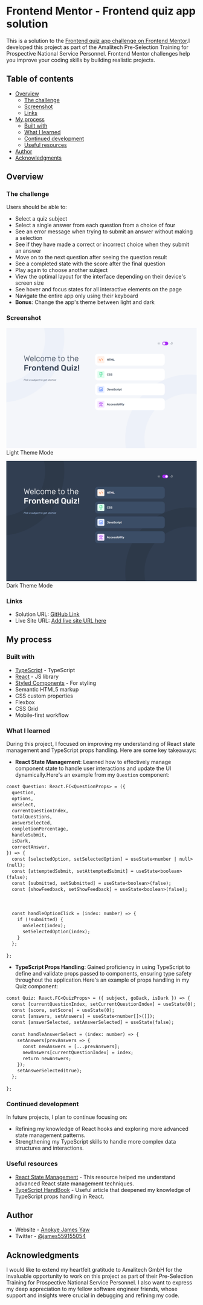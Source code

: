 # Frontend Mentor - Frontend quiz app solution

This is a solution to the [Frontend quiz app challenge on Frontend Mentor](https://www.frontendmentor.io/challenges/frontend-quiz-app-BE7xkzXQnU).I developed this project as part of the Amalitech Pre-Selection Training for Prospective National Service Personnel. Frontend Mentor challenges help you improve your coding skills by building realistic projects. 

## Table of contents

- [Overview](#overview)
  - [The challenge](#the-challenge)
  - [Screenshot](#screenshot)
  - [Links](#links)
- [My process](#my-process)
  - [Built with](#built-with)
  - [What I learned](#what-i-learned)
  - [Continued development](#continued-development)
  - [Useful resources](#useful-resources)
- [Author](#author)
- [Acknowledgments](#acknowledgments)


## Overview

### The challenge

Users should be able to:

- Select a quiz subject
- Select a single answer from each question from a choice of four
- See an error message when trying to submit an answer without making a selection
- See if they have made a correct or incorrect choice when they submit an answer
- Move on to the next question after seeing the question result
- See a completed state with the score after the final question
- Play again to choose another subject
- View the optimal layout for the interface depending on their device's screen size
- See hover and focus states for all interactive elements on the page
- Navigate the entire app only using their keyboard
- **Bonus**: Change the app's theme between light and dark

### Screenshot

![](./src/assets/images/Light-Mode.png)
Light Theme Mode



![](./src/assets/images/Dark-Mode.png)
Dark Theme Mode


### Links

- Solution URL: [GitHub Link](https://github.com/jyanokye/Quiz-App)
- Live Site URL: [Add live site URL here](https://your-live-site-url.com)

## My process

### Built with

- [TypeScript](https://www.typescriptlang.org/) - TypeScript
- [React](https://reactjs.org/) - JS library
- [Styled Components](https://styled-components.com/) - For styling
- Semantic HTML5 markup
- CSS custom properties
- Flexbox
- CSS Grid
- Mobile-first workflow


### What I learned

During this project, I focused on improving my understanding of React state management and TypeScript props handling. Here are some key takeaways:

- **React State Management**: Learned how to effectively manage component state to handle user interactions and update the UI dynamically.Here's an example from my `Question` component:

```tsx
const Question: React.FC<QuestionProps> = ({
  question,
  options,
  onSelect,
  currentQuestionIndex,
  totalQuestions,
  answerSelected,
  completionPercentage,
  handleSubmit,
  isDark,
  correctAnswer,
}) => {
  const [selectedOption, setSelectedOption] = useState<number | null>(null);
  const [attemptedSubmit, setAttemptedSubmit] = useState<boolean>(false);
  const [submitted, setSubmitted] = useState<boolean>(false);
  const [showFeedback, setShowFeedback] = useState<boolean>(false);



  const handleOptionClick = (index: number) => {
    if (!submitted) {
      onSelect(index);
      setSelectedOption(index);
    }
  };

};
```

- **TypeScript Props Handling**: Gained proficiency in using TypeScript to define and validate props passed to components, ensuring type safety throughout the application.Here's an example of props handling in my Quiz component:


```tsx
const Quiz: React.FC<QuizProps> = ({ subject, goBack, isDark }) => {
  const [currentQuestionIndex, setCurrentQuestionIndex] = useState(0);
  const [score, setScore] = useState(0);
  const [answers, setAnswers] = useState<number[]>([]);
  const [answerSelected, setAnswerSelected] = useState(false);

  const handleAnswerSelect = (index: number) => {
    setAnswers(prevAnswers => {
      const newAnswers = [...prevAnswers];
      newAnswers[currentQuestionIndex] = index;
      return newAnswers;
    });
    setAnswerSelected(true);
  };

};
```


### Continued development

In future projects, I plan to continue focusing on:

- Refining my knowledge of React hooks and exploring more advanced state management patterns.
- Strengthening my TypeScript skills to handle more complex data structures and interactions.


### Useful resources

- [React State Management](https://react.dev/learn/managing-state) - This resource helped me understand advanced React state management techniques.
- [TypeScript HandBook](https://www.typescriptlang.org/docs/handbook/2/functions.html) - Useful article that deepened my knowledge of TypeScript props handling in React.

## Author

- Website - [Anokye James Yaw](https://www.your-site.com)
- Twitter - [@james559155054](https://www.twitter.com/james559155054)


## Acknowledgments

I would like to extend my heartfelt gratitude to Amalitech GmbH for the invaluable opportunity to work on this project as part of their Pre-Selection Training for Prospective National Service Personnel. I also want to express my deep appreciation to my fellow software engineer friends, whose support and insights were crucial in debugging and refining my code.

